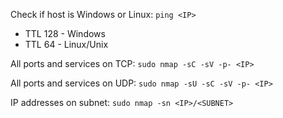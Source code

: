 Check if host is Windows or Linux:
`ping <IP>`
* TTL 128 - Windows
* TTL 64 - Linux/Unix

All ports and services on TCP:
`sudo nmap -sC -sV -p- <IP>`

All ports and services on UDP:
`sudo nmap -sU -sC -sV -p- <IP>`

IP addresses on subnet:
`sudo nmap -sn <IP>/<SUBNET>`